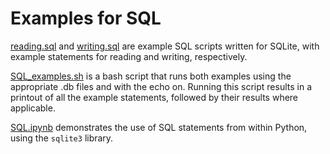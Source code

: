 # Examples for SQL

[reading.sql](reading.sql) and [writing.sql](writing.sql) are example SQL scripts written for SQLite, with example statements for reading and writing, respectively.

[SQL_examples.sh](SQL_examples.sh) is a bash script that runs both examples using the appropriate .db files and with the echo on. Running this script results in a printout of all the example statements, followed by their results where applicable.

[SQL.ipynb](SQL.ipynb) demonstrates the use of SQL statements from within Python, using the `sqlite3` library.
